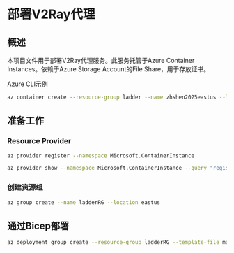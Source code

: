 # 部署V2Ray代理

## 概述

本项目文件用于部署V2Ray代理服务。此服务托管于Azure Container Instances。依赖于Azure Storage Account的File Share，用于存放证书。

Azure CLI示例

``` sh
az container create --resource-group ladder --name zhshen2025eastus --location eastus2 --image ghcr.io/li-yanzhi/connectworld2:latest --dns-name-label zhshen2025eastus --ports 443 --restart-policy Always --os-type Linux --command-line "'/caddy.sh' 'zhshen2025eastus.eastus2.azurecontainer.io' 'V2RAY_WS' '2F15E03B-075E-460E-A27C-93ED282431BD'" --azure-file-volume-account-name ladder --azure-file-volume-account-key 1hBEJ+7Bf1DbCAslIb+YBEjw9pctpEIBSlDoXdKFTroOaUVvSxC5YwCz/84X+icEQNMHSAbYqVgf+AStDO46hQ== --azure-file-volume-share-name ladder-share --azure-file-volume-mount-path /root/.local/
```

## 准备工作

### Resource Provider

``` sh
az provider register --namespace Microsoft.ContainerInstance

az provider show --namespace Microsoft.ContainerInstance --query "registrationState" --output table
```

### 创建资源组

```sh
az group create --name ladderRG --location eastus
```

## 通过Bicep部署

```sh
az deployment group create --resource-group ladderRG --template-file main.bicep --name mainDeployment
```